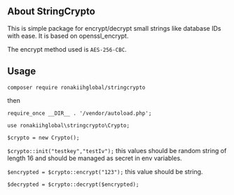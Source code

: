 ## About StringCrypto

This is simple package for encrypt/decrypt small strings like database IDs with ease. It is based on openssl_encrypt.

The encrypt method used is `AES-256-CBC`.

## Usage

`composer require ronakiihglobal/stringcrypto`

then 

`require_once __DIR__ . '/vendor/autoload.php';`

`use ronakiihglobal\stringcrypto\Crypto;`


`$crypto = new Crypto();`

`$crypto::init("testkey","testIv");` this values should be random string of length 16 and should be managed as secret in env variables. 


`$encrypted = $crypto::encrypt("123");` this value should be string.

`$decrypted = $crypto::decrypt($encrypted);`